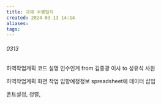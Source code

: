 ```yaml
---
title: 과제 수행일지
created: 2024-03-13 14:14
aliases: 
tags:
---
```

###### 0313
하역작업계획 코드 설명 인수인계
from 김종광 이사 to 성유석 사원

하역작업계획 화면 작업
입항예정정보 spreadsheet에 데이터 삽입

폰트설정, 정렬, 